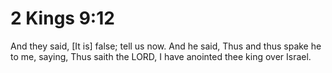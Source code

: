 # 2 Kings 9:12

And they said, [It is] false; tell us now. And he said, Thus and thus spake he to me, saying, Thus saith the LORD, I have anointed thee king over Israel.